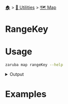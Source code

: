 <!--startTocHeader-->
[🏠](../../README.md) > [🔧 Utilities](../README.md) > [🗺️ Map](README.md)
# RangeKey
<!--endTocHeader-->

# Usage

<!--startCode-->
```bash
zaruba map rangeKey --help
```
 
<details>
<summary>Output</summary>
 
```````
Print jsonMap keys

Usage:
  zaruba map rangeKey <jsonMap> [flags]

Examples:

> zaruba map rangeKey '{"server": "localhost", "port": 3306}'
server
port

> MAP={"server": "localhost", "port": 3306}
> for KEY in $(zaruba map rangeKey "$MAP")
  do
	VALUE=$(zaruba map get "$MAP" $KEY)
	echo "$KEY $VALUE"
  done

server localhost
port 3306


Flags:
  -h, --help   help for rangeKey
```````
</details>
<!--endCode-->

# Examples



<!--startTocSubTopic-->
<!--endTocSubTopic-->